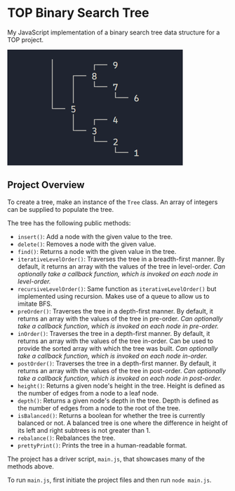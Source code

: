 # TOP Binary Search Tree

My JavaScript implementation of a binary search tree data structure for a TOP project.

![Binary Search Tree](header.png)

## Project Overview

To create a tree, make an instance of the `Tree` class. An array of integers can be supplied to populate the tree.

The tree has the following public methods:

-   `insert()`: Add a node with the given value to the tree.
-   `delete()`: Removes a node with the given value.
-   `find()`: Returns a node with the given value in the tree.
-   `iterativeLevelOrder()`: Traverses the tree in a breadth-first manner. By default, it returns an array with the values of the tree in level-order. _Can optionally take a callback function, which is invoked on each node in level-order._
-   `recursiveLevelOrder()`: Same function as `iterativeLevelOrder()` but implemented using recursion. Makes use of a queue to allow us to imitate BFS.
-   `preOrder()`: Traverses the tree in a depth-first manner. By default, it returns an array with the values of the tree in pre-order. _Can optionally take a callback function, which is invoked on each node in pre-order._
-   `inOrder()`: Traverses the tree in a depth-first manner. By default, it returns an array with the values of the tree in-order. Can be used to provide the sorted array with which the tree was built. _Can optionally take a callback function, which is invoked on each node in-order._
-   `postOrder()`: Traverses the tree in a depth-first manner. By default, it returns an array with the values of the tree in post-order. _Can optionally take a callback function, which is invoked on each node in post-order._
-   `height()`: Returns a given node's height in the tree. Height is defined as the number of edges from a node to a leaf node.
-   `depth()`: Returns a given node's depth in the tree. Depth is defined as the number of edges from a node to the root of the tree.
-   `isBalanced()`: Returns a boolean for whether the tree is currently balanced or not. A balanced tree is one where the difference in height of its left and right subtrees is not greater than 1.
-   `rebalance()`: Rebalances the tree.
-   `prettyPrint()`: Prints the tree in a human-readable format.

The project has a driver script, `main.js`, that showcases many of the methods above.

To run `main.js`, first initiate the project files and then run `node main.js`.

